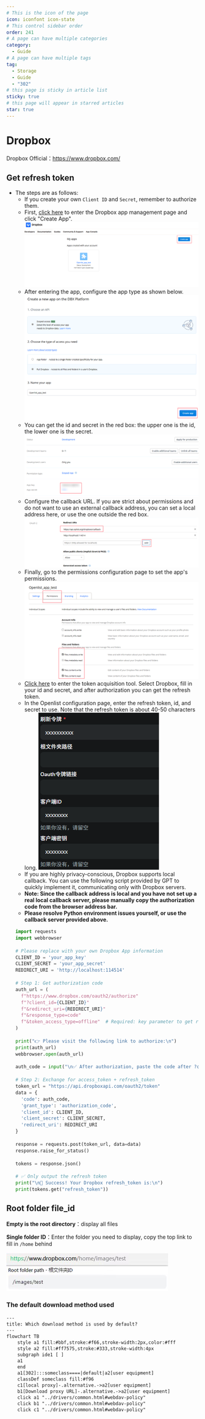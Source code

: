```yaml
---
# This is the icon of the page
icon: iconfont icon-state
# This control sidebar order
order: 241
# A page can have multiple categories
category:
  - Guide
# A page can have multiple tags
tag:
  - Storage
  - Guide
  - "302"
# this page is sticky in article list
sticky: true
# this page will appear in starred articles
star: true
---
```


# Dropbox

Dropbox Official：https://www.dropbox.com/



## **Get refresh token**

- The steps are as follows:
  - If you create your own `Client ID` and `Secret`, remember to authorize them.
  - First, [click here](https://www.dropbox.com/developers/apps?_tk=pilot_lp&_ad=topbar4&_camp=myapps) to enter the Dropbox app management page and click "Create App".
  ![Enter the page](/img/drivers/dropbox/1.png)
  - After entering the app, configure the app type as shown below.
  ![App type](/img/drivers/dropbox/2.png)
  - You can get the id and secret in the red box: the upper one is the id, the lower one is the secret.
  ![Parameter location](/img/drivers/dropbox/6.png)
  - Configure the callback URL. If you are strict about permissions and do not want to use an external callback address, you can set a local address here, or use the one outside the red box.
  ![Callback URL](/img/drivers/dropbox/3.png)
  - Finally, go to the permissions configuration page to set the app's permissions.
  ![Permission configuration](/img/drivers/dropbox/4.png)
  - [Click here](https://api.oplist.org/) to enter the token acquisition tool. Select Dropbox, fill in your id and secret, and after authorization you can get the refresh token.
  - In the Openlist configuration page, enter the refresh token, id, and secret to use. Note that the refresh token is about 40-50 characters long.
  ![Openlist configuration](/img/drivers/dropbox/5.png)
  - If you are highly privacy-conscious, Dropbox supports local callback. You can use the following script provided by GPT to quickly implement it, communicating only with Dropbox servers.
  - **Note: Since the callback address is local and you have not set up a real local callback server, please manually copy the authorization code from the browser address bar.**
  - **Please resolve Python environment issues yourself, or use the callback server provided above.**
  ```python
  import requests
  import webbrowser

  # Please replace with your own Dropbox App information
  CLIENT_ID = 'your_app_key'
  CLIENT_SECRET = 'your_app_secret'
  REDIRECT_URI = 'http://localhost:114514'

  # Step 1: Get authorization code
  auth_url = (
    f"https://www.dropbox.com/oauth2/authorize"
    f"?client_id={CLIENT_ID}"
    f"&redirect_uri={REDIRECT_URI}"
    f"&response_type=code"
    f"&token_access_type=offline"  # Required: key parameter to get refresh_token
  )

  print("👉 Please visit the following link to authorize:\n")
  print(auth_url)
  webbrowser.open(auth_url)

  auth_code = input("\n✅ After authorization, paste the code after ?code= in the redirected URL here:\n> ").strip()

  # Step 2: Exchange for access_token + refresh_token
  token_url = "https://api.dropboxapi.com/oauth2/token"
  data = {
    'code': auth_code,
    'grant_type': 'authorization_code',
    'client_id': CLIENT_ID,
    'client_secret': CLIENT_SECRET,
    'redirect_uri': REDIRECT_URI
  }

  response = requests.post(token_url, data=data)
  response.raise_for_status()

  tokens = response.json()

  # ✅ Only output the refresh token
  print("\n🎉 Success! Your Dropbox refresh_token is:\n")
  print(tokens.get("refresh_token"))
  ```

## **Root folder file_id**

**Empty is the root directory**：display all files

**Single folder ID**：Enter the folder you need to display, copy the top link to fill in `/home` behind

![](/img/drivers/dropbox/folder_id.png)




### **The default download method used**


```mermaid
---
title: Which download method is used by default?
---
flowchart TB
    style a1 fill:#bbf,stroke:#f66,stroke-width:2px,color:#fff
    style a2 fill:#ff7575,stroke:#333,stroke-width:4px
    subgraph ide1 [ ]
    a1
    end
    a1[302]:::someclass====|default|a2[user equipment]
    classDef someclass fill:#f96
    c1[local proxy]-.alternative.->a2[user equipment]
    b1[Download proxy URL]-.alternative.->a2[user equipment]
    click a1 "../drivers/common.html#webdav-policy"
    click b1 "../drivers/common.html#webdav-policy"
    click c1 "../drivers/common.html#webdav-policy"
```